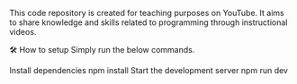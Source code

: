 This code repository is created for teaching purposes on YouTube. It aims to share knowledge and skills related to programming through instructional videos.

🛠 How to setup
Simply run the below commands.

Install dependencies
npm install
Start the development server
npm run dev
